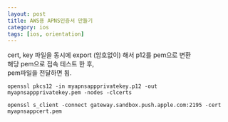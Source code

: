 ```yaml
---
layout: post
title: AWS용 APNS인증서 만들기
category: ios
tags: [ios, orientation]
---
```


cert, key 파일을 동시에 export (암호없이) 해서 p12를 pem으로 변환   
해당 pem으로 접속 테스트 한 후,   
pem파일을 전달하면 됨.

```
openssl pkcs12 -in myapnsappprivatekey.p12 -out myapnsappprivatekey.pem -nodes -clcerts

openssl s_client -connect gateway.sandbox.push.apple.com:2195 -cert myapnsappcert.pem

```
